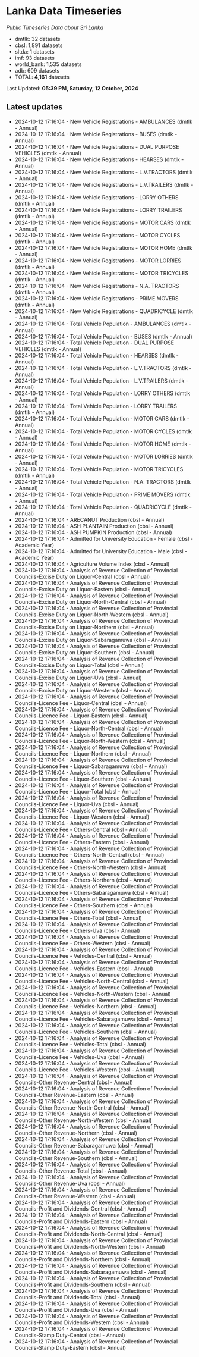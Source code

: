 # Lanka Data Timeseries
*Public Timeseries Data about Sri Lanka*

* dmtlk: 32 datasets
* cbsl: 1,891 datasets
* sltda: 1 datasets
* imf: 93 datasets
* world_bank: 1,535 datasets
* adb: 609 datasets
* TOTAL: **4,161** datasets

Last Updated: **05:39 PM, Saturday, 12 October, 2024**

## Latest updates

* 2024-10-12 17:16:04 - New Vehicle Registrations - AMBULANCES (dmtlk - Annual)
* 2024-10-12 17:16:04 - New Vehicle Registrations - BUSES (dmtlk - Annual)
* 2024-10-12 17:16:04 - New Vehicle Registrations - DUAL PURPOSE VEHICLES (dmtlk - Annual)
* 2024-10-12 17:16:04 - New Vehicle Registrations - HEARSES (dmtlk - Annual)
* 2024-10-12 17:16:04 - New Vehicle Registrations - L.V.TRACTORS (dmtlk - Annual)
* 2024-10-12 17:16:04 - New Vehicle Registrations - L.V.TRAILERS (dmtlk - Annual)
* 2024-10-12 17:16:04 - New Vehicle Registrations - LORRY OTHERS (dmtlk - Annual)
* 2024-10-12 17:16:04 - New Vehicle Registrations - LORRY TRAILERS (dmtlk - Annual)
* 2024-10-12 17:16:04 - New Vehicle Registrations - MOTOR CARS (dmtlk - Annual)
* 2024-10-12 17:16:04 - New Vehicle Registrations - MOTOR CYCLES (dmtlk - Annual)
* 2024-10-12 17:16:04 - New Vehicle Registrations - MOTOR HOME (dmtlk - Annual)
* 2024-10-12 17:16:04 - New Vehicle Registrations - MOTOR LORRIES (dmtlk - Annual)
* 2024-10-12 17:16:04 - New Vehicle Registrations - MOTOR TRICYCLES (dmtlk - Annual)
* 2024-10-12 17:16:04 - New Vehicle Registrations - N.A. TRACTORS (dmtlk - Annual)
* 2024-10-12 17:16:04 - New Vehicle Registrations - PRIME MOVERS (dmtlk - Annual)
* 2024-10-12 17:16:04 - New Vehicle Registrations - QUADRICYCLE (dmtlk - Annual)
* 2024-10-12 17:16:04 - Total Vehicle Population - AMBULANCES (dmtlk - Annual)
* 2024-10-12 17:16:04 - Total Vehicle Population - BUSES (dmtlk - Annual)
* 2024-10-12 17:16:04 - Total Vehicle Population - DUAL PURPOSE VEHICLES (dmtlk - Annual)
* 2024-10-12 17:16:04 - Total Vehicle Population - HEARSES (dmtlk - Annual)
* 2024-10-12 17:16:04 - Total Vehicle Population - L.V.TRACTORS (dmtlk - Annual)
* 2024-10-12 17:16:04 - Total Vehicle Population - L.V.TRAILERS (dmtlk - Annual)
* 2024-10-12 17:16:04 - Total Vehicle Population - LORRY OTHERS (dmtlk - Annual)
* 2024-10-12 17:16:04 - Total Vehicle Population - LORRY TRAILERS (dmtlk - Annual)
* 2024-10-12 17:16:04 - Total Vehicle Population - MOTOR CARS (dmtlk - Annual)
* 2024-10-12 17:16:04 - Total Vehicle Population - MOTOR CYCLES (dmtlk - Annual)
* 2024-10-12 17:16:04 - Total Vehicle Population - MOTOR HOME (dmtlk - Annual)
* 2024-10-12 17:16:04 - Total Vehicle Population - MOTOR LORRIES (dmtlk - Annual)
* 2024-10-12 17:16:04 - Total Vehicle Population - MOTOR TRICYCLES (dmtlk - Annual)
* 2024-10-12 17:16:04 - Total Vehicle Population - N.A. TRACTORS (dmtlk - Annual)
* 2024-10-12 17:16:04 - Total Vehicle Population - PRIME MOVERS (dmtlk - Annual)
* 2024-10-12 17:16:04 - Total Vehicle Population - QUADRICYCLE (dmtlk - Annual)
* 2024-10-12 17:16:04 - ARECANUT Production (cbsl - Annual)
* 2024-10-12 17:16:04 - ASH PLANTAIN Production (cbsl - Annual)
* 2024-10-12 17:16:04 - ASH PUMPKIN Production (cbsl - Annual)
* 2024-10-12 17:16:04 - Admitted for University Education - Female (cbsl - Academic Year)
* 2024-10-12 17:16:04 - Admitted for University Education - Male (cbsl - Academic Year)
* 2024-10-12 17:16:04 - Agriculture Volume Index (cbsl - Annual)
* 2024-10-12 17:16:04 - Analysis of Revenue Collection of Provincial Councils-Excise Duty on Liquor-Central (cbsl - Annual)
* 2024-10-12 17:16:04 - Analysis of Revenue Collection of Provincial Councils-Excise Duty on Liquor-Eastern (cbsl - Annual)
* 2024-10-12 17:16:04 - Analysis of Revenue Collection of Provincial Councils-Excise Duty on Liquor-North-Central (cbsl - Annual)
* 2024-10-12 17:16:04 - Analysis of Revenue Collection of Provincial Councils-Excise Duty on Liquor-North-Western (cbsl - Annual)
* 2024-10-12 17:16:04 - Analysis of Revenue Collection of Provincial Councils-Excise Duty on Liquor-Northern (cbsl - Annual)
* 2024-10-12 17:16:04 - Analysis of Revenue Collection of Provincial Councils-Excise Duty on Liquor-Sabaragamuwa (cbsl - Annual)
* 2024-10-12 17:16:04 - Analysis of Revenue Collection of Provincial Councils-Excise Duty on Liquor-Southern (cbsl - Annual)
* 2024-10-12 17:16:04 - Analysis of Revenue Collection of Provincial Councils-Excise Duty on Liquor-Total (cbsl - Annual)
* 2024-10-12 17:16:04 - Analysis of Revenue Collection of Provincial Councils-Excise Duty on Liquor-Uva (cbsl - Annual)
* 2024-10-12 17:16:04 - Analysis of Revenue Collection of Provincial Councils-Excise Duty on Liquor-Western (cbsl - Annual)
* 2024-10-12 17:16:04 - Analysis of Revenue Collection of Provincial Councils-Licence Fee - Liquor-Central (cbsl - Annual)
* 2024-10-12 17:16:04 - Analysis of Revenue Collection of Provincial Councils-Licence Fee - Liquor-Eastern (cbsl - Annual)
* 2024-10-12 17:16:04 - Analysis of Revenue Collection of Provincial Councils-Licence Fee - Liquor-North-Central (cbsl - Annual)
* 2024-10-12 17:16:04 - Analysis of Revenue Collection of Provincial Councils-Licence Fee - Liquor-North-Western (cbsl - Annual)
* 2024-10-12 17:16:04 - Analysis of Revenue Collection of Provincial Councils-Licence Fee - Liquor-Northern (cbsl - Annual)
* 2024-10-12 17:16:04 - Analysis of Revenue Collection of Provincial Councils-Licence Fee - Liquor-Sabaragamuwa (cbsl - Annual)
* 2024-10-12 17:16:04 - Analysis of Revenue Collection of Provincial Councils-Licence Fee - Liquor-Southern (cbsl - Annual)
* 2024-10-12 17:16:04 - Analysis of Revenue Collection of Provincial Councils-Licence Fee - Liquor-Total (cbsl - Annual)
* 2024-10-12 17:16:04 - Analysis of Revenue Collection of Provincial Councils-Licence Fee - Liquor-Uva (cbsl - Annual)
* 2024-10-12 17:16:04 - Analysis of Revenue Collection of Provincial Councils-Licence Fee - Liquor-Western (cbsl - Annual)
* 2024-10-12 17:16:04 - Analysis of Revenue Collection of Provincial Councils-Licence Fee - Others-Central (cbsl - Annual)
* 2024-10-12 17:16:04 - Analysis of Revenue Collection of Provincial Councils-Licence Fee - Others-Eastern (cbsl - Annual)
* 2024-10-12 17:16:04 - Analysis of Revenue Collection of Provincial Councils-Licence Fee - Others-North-Central (cbsl - Annual)
* 2024-10-12 17:16:04 - Analysis of Revenue Collection of Provincial Councils-Licence Fee - Others-North-Western (cbsl - Annual)
* 2024-10-12 17:16:04 - Analysis of Revenue Collection of Provincial Councils-Licence Fee - Others-Northern (cbsl - Annual)
* 2024-10-12 17:16:04 - Analysis of Revenue Collection of Provincial Councils-Licence Fee - Others-Sabaragamuwa (cbsl - Annual)
* 2024-10-12 17:16:04 - Analysis of Revenue Collection of Provincial Councils-Licence Fee - Others-Southern (cbsl - Annual)
* 2024-10-12 17:16:04 - Analysis of Revenue Collection of Provincial Councils-Licence Fee - Others-Total (cbsl - Annual)
* 2024-10-12 17:16:04 - Analysis of Revenue Collection of Provincial Councils-Licence Fee - Others-Uva (cbsl - Annual)
* 2024-10-12 17:16:04 - Analysis of Revenue Collection of Provincial Councils-Licence Fee - Others-Western (cbsl - Annual)
* 2024-10-12 17:16:04 - Analysis of Revenue Collection of Provincial Councils-Licence Fee - Vehicles-Central (cbsl - Annual)
* 2024-10-12 17:16:04 - Analysis of Revenue Collection of Provincial Councils-Licence Fee - Vehicles-Eastern (cbsl - Annual)
* 2024-10-12 17:16:04 - Analysis of Revenue Collection of Provincial Councils-Licence Fee - Vehicles-North-Central (cbsl - Annual)
* 2024-10-12 17:16:04 - Analysis of Revenue Collection of Provincial Councils-Licence Fee - Vehicles-North-Western (cbsl - Annual)
* 2024-10-12 17:16:04 - Analysis of Revenue Collection of Provincial Councils-Licence Fee - Vehicles-Northern (cbsl - Annual)
* 2024-10-12 17:16:04 - Analysis of Revenue Collection of Provincial Councils-Licence Fee - Vehicles-Sabaragamuwa (cbsl - Annual)
* 2024-10-12 17:16:04 - Analysis of Revenue Collection of Provincial Councils-Licence Fee - Vehicles-Southern (cbsl - Annual)
* 2024-10-12 17:16:04 - Analysis of Revenue Collection of Provincial Councils-Licence Fee - Vehicles-Total (cbsl - Annual)
* 2024-10-12 17:16:04 - Analysis of Revenue Collection of Provincial Councils-Licence Fee - Vehicles-Uva (cbsl - Annual)
* 2024-10-12 17:16:04 - Analysis of Revenue Collection of Provincial Councils-Licence Fee - Vehicles-Western (cbsl - Annual)
* 2024-10-12 17:16:04 - Analysis of Revenue Collection of Provincial Councils-Other Revenue-Central (cbsl - Annual)
* 2024-10-12 17:16:04 - Analysis of Revenue Collection of Provincial Councils-Other Revenue-Eastern (cbsl - Annual)
* 2024-10-12 17:16:04 - Analysis of Revenue Collection of Provincial Councils-Other Revenue-North-Central (cbsl - Annual)
* 2024-10-12 17:16:04 - Analysis of Revenue Collection of Provincial Councils-Other Revenue-North-Western (cbsl - Annual)
* 2024-10-12 17:16:04 - Analysis of Revenue Collection of Provincial Councils-Other Revenue-Northern (cbsl - Annual)
* 2024-10-12 17:16:04 - Analysis of Revenue Collection of Provincial Councils-Other Revenue-Sabaragamuwa (cbsl - Annual)
* 2024-10-12 17:16:04 - Analysis of Revenue Collection of Provincial Councils-Other Revenue-Southern (cbsl - Annual)
* 2024-10-12 17:16:04 - Analysis of Revenue Collection of Provincial Councils-Other Revenue-Total (cbsl - Annual)
* 2024-10-12 17:16:04 - Analysis of Revenue Collection of Provincial Councils-Other Revenue-Uva (cbsl - Annual)
* 2024-10-12 17:16:04 - Analysis of Revenue Collection of Provincial Councils-Other Revenue-Western (cbsl - Annual)
* 2024-10-12 17:16:04 - Analysis of Revenue Collection of Provincial Councils-Profit and Dividends-Central (cbsl - Annual)
* 2024-10-12 17:16:04 - Analysis of Revenue Collection of Provincial Councils-Profit and Dividends-Eastern (cbsl - Annual)
* 2024-10-12 17:16:04 - Analysis of Revenue Collection of Provincial Councils-Profit and Dividends-North-Central (cbsl - Annual)
* 2024-10-12 17:16:04 - Analysis of Revenue Collection of Provincial Councils-Profit and Dividends-North-Western (cbsl - Annual)
* 2024-10-12 17:16:04 - Analysis of Revenue Collection of Provincial Councils-Profit and Dividends-Northern (cbsl - Annual)
* 2024-10-12 17:16:04 - Analysis of Revenue Collection of Provincial Councils-Profit and Dividends-Sabaragamuwa (cbsl - Annual)
* 2024-10-12 17:16:04 - Analysis of Revenue Collection of Provincial Councils-Profit and Dividends-Southern (cbsl - Annual)
* 2024-10-12 17:16:04 - Analysis of Revenue Collection of Provincial Councils-Profit and Dividends-Total (cbsl - Annual)
* 2024-10-12 17:16:04 - Analysis of Revenue Collection of Provincial Councils-Profit and Dividends-Uva (cbsl - Annual)
* 2024-10-12 17:16:04 - Analysis of Revenue Collection of Provincial Councils-Profit and Dividends-Western (cbsl - Annual)
* 2024-10-12 17:16:04 - Analysis of Revenue Collection of Provincial Councils-Stamp Duty-Central (cbsl - Annual)
* 2024-10-12 17:16:04 - Analysis of Revenue Collection of Provincial Councils-Stamp Duty-Eastern (cbsl - Annual)